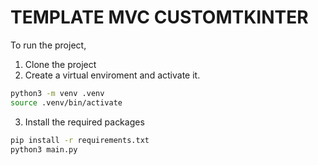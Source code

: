 # TEMPLATE MVC CUSTOMTKINTER

To run the project,

1. Clone the project
2. Create a virtual enviroment and activate it.

```bash
python3 -m venv .venv
source .venv/bin/activate
```

3. Install the required packages

```bash
pip install -r requirements.txt
python3 main.py
```
